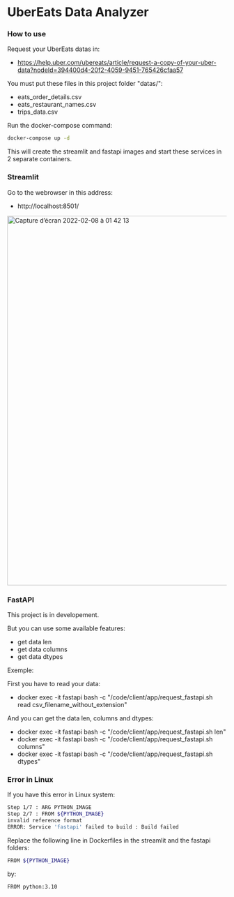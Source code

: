 # UberEats Data Analyzer

### How to use

Request your UberEats datas in: 
+ https://help.uber.com/ubereats/article/request-a-copy-of-your-uber-data?nodeId=394400d4-20f2-4059-9451-765426cfaa57

You must put these files in this project folder "datas/":
+ eats_order_details.csv
+ eats_restaurant_names.csv
+ trips_data.csv

Run the docker-compose command: 
```sh
docker-compose up -d
```

This will create the streamlit and fastapi images and start these services in 2 separate containers.

### Streamlit

Go to the webrowser in this address: 
+ http://localhost:8501/

<img width="847" alt="Capture d’écran 2022-02-08 à 01 42 13" src="https://user-images.githubusercontent.com/41515992/152896380-06bc11d8-b56f-4c5e-b7a2-70a7996f347c.png">

### FastAPI

This project is in developement.

But you can use some available features:
+ get data len
+ get data columns
+ get data dtypes

Exemple:

First you have to read your data:

+ docker exec -it fastapi bash -c "/code/client/app/request_fastapi.sh read csv_filename_without_extension"

And you can get the data len, columns and dtypes:

+ docker exec -it fastapi bash -c "/code/client/app/request_fastapi.sh len"
+ docker exec -it fastapi bash -c "/code/client/app/request_fastapi.sh columns"
+ docker exec -it fastapi bash -c "/code/client/app/request_fastapi.sh dtypes"


### Error in Linux
If you have this error in Linux system:

```sh
Step 1/7 : ARG PYTHON_IMAGE
Step 2/7 : FROM ${PYTHON_IMAGE}
invalid reference format
ERROR: Service 'fastapi' failed to build : Build failed
```
  
Replace the following line in Dockerfiles in the streamlit and the fastapi folders:  

```sh
FROM ${PYTHON_IMAGE}
```

by:

```sh
FROM python:3.10
```
